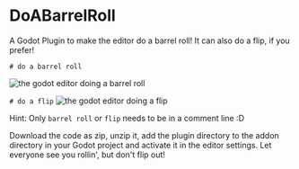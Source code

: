 # DoABarrelRoll
A Godot Plugin to make the editor do a barrel roll!
It can also do a flip, if you prefer!

`# do a barrel roll`

![the godot editor doing a barrel roll](https://user-images.githubusercontent.com/51323316/151414236-69b01c6c-ec06-480b-becd-653e6eb95ac1.gif)

`# do a flip`
![the godot editor doing a flip](https://user-images.githubusercontent.com/51323316/164013654-3c748ad5-6793-45ea-8ec7-927a986903a3.gif)


Hint: Only `barrel roll` or `flip` needs to be in a comment line :D

Download the code as zip, unzip it, add the plugin directory to the addon directory in your Godot project and activate it in the editor settings. 
Let everyone see you rollin', but don't flip out!
